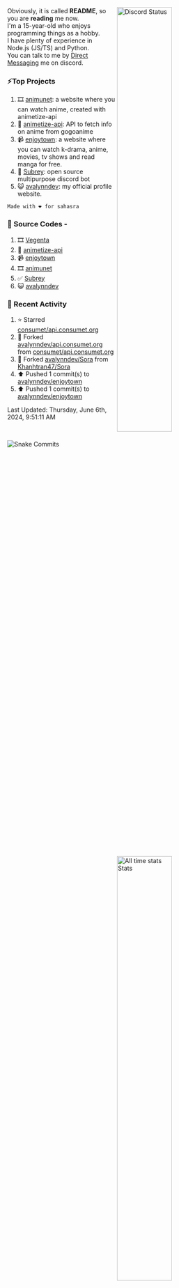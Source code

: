 <a href="https://discord.com/users/735059235141845003" target="_blank">
	<img width="50%" align="right" alt="Discord Status" src="https://lanyard.cnrad.dev/api/735059235141845003?bg=1f1f1f&borderRadius=5px">
</a>
<a href="https://wakatime.com/@Avalynn" target="_blank">
	<img width="50%" align="right" alt="All time stats Stats" src="https://github-readme-stats.vercel.app/api/wakatime?username=avalynn&border_radius=5px&theme=dark&bg_color=1f1f1f&border_color=1f1f1f&icon_color=58a6ff&show_icons=true&disable_animations=true&custom_title=All%20Time%20Stats&v=2\&layout=compact">
</a>

<div align="left">
Obviously, it is called <b>README</b>, so you are <b>reading</b> me now.<br> 
I'm a 15-year-old who enjoys programming things as a hobby. <br>
I have plenty of experience in Node.js (JS/TS) and Python.<br>
You can talk to me by <a href="https://discord.com/users/735059235141845003">Direct Messaging</a> me on discord.<br>
</div>

### ⚡Top Projects
1. 🎞️ [animunet](https://animunet.vercel.app): a website where you can watch anime, created with animetize-api
2. 🎉 [animetize-api](https://animetize-api.vercel.app): API to fetch info on anime from gogoanime 
3. 📹 [enjoytown](https://enjoytown.netlify.app/): a website where you can watch k-drama, anime, movies, tv shows and read manga for free.
2. 🤖 [Subrey](https://github.com/InfiniteDevs/Subrey): open source multipurpose discord bot
3. 😺 [avalynndev](https://avalynn.vercel.app): my official profile website.

`Made with ❤️ for sahasra`

### 📄 Source Codes -
1. 🎞️ [Vegenta](https://github.com/InfiniteDevs/vegenta)
2. 🎉 [animetize-api](https://github.com/avalynndev/animetize-api)
3. 📹 [enjoytown](https://github.com/avalynndev/enjoytown) 
4. 🎞️ [animunet](https://github.com/InfiniteDevs/animunet)
5. ✅ [Subrey](https://github.com/InfiniteDevs/Subrey)
6. 😺 [avalynndev](https://github.com/avalynndev/avalynn-web)

### 📄 Recent Activity

<!--RECENT_ACTIVITY:start-->
1. ⭐ Starred [consumet/api.consumet.org](https://github.com/consumet/api.consumet.org)<br>
2. 🔱 Forked [avalynndev/api.consumet.org](https://github.com/avalynndev/api.consumet.org) from [consumet/api.consumet.org](https://github.com/consumet/api.consumet.org)<br>
3. 🔱 Forked [avalynndev/Sora](https://github.com/avalynndev/Sora) from [Khanhtran47/Sora](https://github.com/Khanhtran47/Sora)<br>
4. ⬆️ Pushed 1 commit(s) to [avalynndev/enjoytown](https://github.com/avalynndev/enjoytown)<br>
5. ⬆️ Pushed 1 commit(s) to [avalynndev/enjoytown](https://github.com/avalynndev/enjoytown)<br>
<!--RECENT_ACTIVITY:end-->

<!--RECENT_ACTIVITY:last_update-->
Last Updated: Thursday, June 6th, 2024, 9:51:11 AM
<!--RECENT_ACTIVITY:last_update_end-->

<br />

![Snake Commits](https://raw.githubusercontent.com/avalynndev/avalynndev/e7cc130b71cdb75f5598d2d6c3076f6aa0f2585b/github-contribution-grid-snake.svg)
